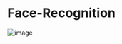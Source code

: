 # Face-Recognition
![image](https://github.com/RavitejaBadugu/Face-Recognition/assets/63113063/f6f6d3ff-279a-40f0-a497-af6d16f62196)

